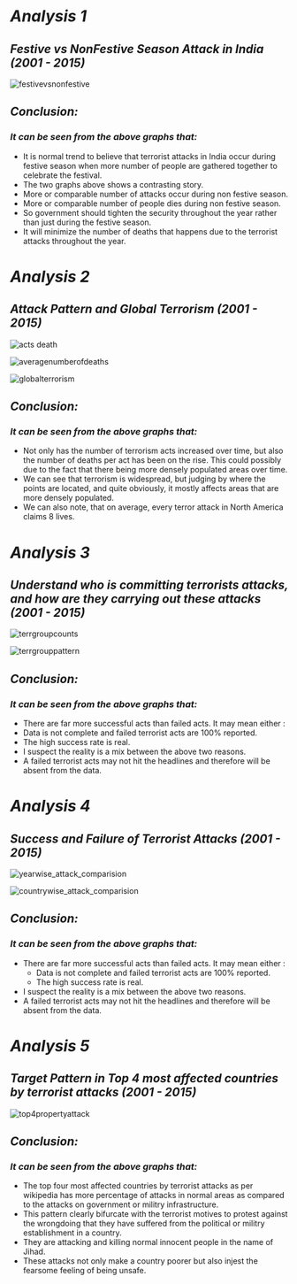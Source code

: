 # *Analysis 1*

## *Festive vs NonFestive Season Attack in India (2001 - 2015)*

![festivevsnonfestive](https://cloud.githubusercontent.com/assets/25044859/25302634/7db0a796-2710-11e7-9282-f5bd855add50.png)

## *Conclusion:*
### *It can be seen from the above graphs that:*
- It is normal trend to believe that terrorist attacks in India occur during festive season 
  when more number of people are gathered together to celebrate the festival.
- The two graphs above shows a contrasting story.
- More or comparable number of attacks occur during non festive season.
- More or comparable number of people dies during non festive season.
- So government should tighten the security throughout the year rather than just during 
  the festive season. 
- It will minimize the number of deaths that happens due to the terrorist attacks throughout the year.


# *Analysis 2*

## *Attack Pattern and Global Terrorism (2001 - 2015)*

![acts death](https://cloud.githubusercontent.com/assets/25044859/25302636/8f128a4a-2710-11e7-835a-ec18f00a785a.png)

![averagenumberofdeaths](https://cloud.githubusercontent.com/assets/25044859/25302638/8f14d25a-2710-11e7-8fd0-2ee8be580e83.png)

![globalterrorism](https://cloud.githubusercontent.com/assets/25044859/25302637/8f14a942-2710-11e7-863e-96bbf7470945.png)

## *Conclusion:*
### *It can be seen from the above graphs that:*
- Not only has the number of terrorism acts increased over time, but also the number of 
  deaths per act has been on the rise. This could possibly due to the fact that there 
  being more densely populated areas over time.
- We can see that terrorism is widespread, but judging by where the points are located, 
  and quite obviously, it mostly affects areas that are more densely populated.
- We can also note, that on average, every terror attack in North America claims 8 lives.


# *Analysis 3*

## *Understand who is committing terrorists attacks, and how are they carrying out these attacks (2001 - 2015)*

![terrgroupcounts](https://cloud.githubusercontent.com/assets/25044859/25302643/a6634cca-2710-11e7-96e6-5919c1f74603.png)

![terrgrouppattern](https://cloud.githubusercontent.com/assets/25044859/25302642/a6618700-2710-11e7-8954-87bb2f76783f.png)

## *Conclusion:*
### *It can be seen from the above graphs that:*
- There are far more successful acts than failed acts. It may mean either :
- Data is not complete and failed terrorist acts are 100% reported.
- The high success rate is real.
- I suspect the reality is a mix between the above two reasons. 
- A failed terrorist acts may not hit the headlines and therefore will be absent from the data.
  
  
# *Analysis 4*

## *Success and Failure of Terrorist Attacks (2001 - 2015)*

![yearwise_attack_comparision](https://cloud.githubusercontent.com/assets/25044859/25302646/bdcbb5f0-2710-11e7-8e1d-329ef84029b1.png)

![countrywise_attack_comparision](https://cloud.githubusercontent.com/assets/25044859/25302650/cc675aec-2710-11e7-91f8-80a90a71929b.png)

## *Conclusion:*
### *It can be seen from the above graphs that:*
- There are far more successful acts than failed acts. It may mean either :
   - Data is not complete and failed terrorist acts are 100% reported.
   - The high success rate is real.
- I suspect the reality is a mix between the above two reasons. 
- A failed terrorist acts may not hit the headlines and therefore will be absent from the data.


# *Analysis 5*

## *Target Pattern in Top 4 most affected countries by terrorist attacks (2001 - 2015)*

![top4propertyattack](https://cloud.githubusercontent.com/assets/25044859/25302652/de9ad59a-2710-11e7-93b6-148b120529da.png)

## *Conclusion:*
### *It can be seen from the above graphs that:*
- The top four most affected countries by terrorist attacks as per wikipedia has more percentage of attacks in 
  normal areas as compared to the attacks on government or militry infrastructure.
- This pattern clearly bifurcate with the terrorist motives to protest against the wrongdoing that 
  they have suffered from the political or militry establishment in a country.
- They are attacking and killing normal innocent people in the name of Jihad.
- These attacks not only make a country poorer but also injest the fearsome feeling of being unsafe.

